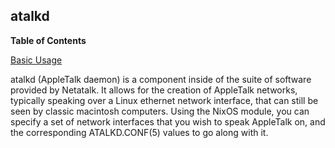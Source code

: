 ## atalkd

**Table of Contents**

[Basic Usage](#module-services-atalkd-basic-usage)

atalkd (AppleTalk daemon) is a component inside of the suite of software provided by Netatalk. It allows for the creation of AppleTalk networks, typically speaking over a Linux ethernet network interface, that can still be seen by classic macintosh computers. Using the NixOS module, you can specify a set of network interfaces that you wish to speak AppleTalk on, and the corresponding ATALKD.CONF(5) values to go along with it.
